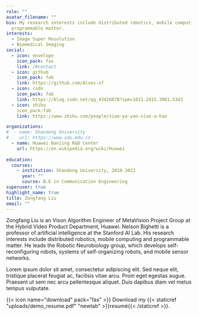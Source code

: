 ```yaml
---
role: ""
avatar_filename: ""
bio: My research interests include distributed robotics, mobile computing and
  programmable matter.
interests:
  - Image Super Resolution
  - Biomedical Imaging
social:
  - icon: envelope
    icon_pack: fas
    link: /#contact
  - icon: github
    icon_pack: fab
    link: https://github.com/Alves-xf
  - icon: csdn
    icon_pack: fab
    link: https://blog.csdn.net/qq_43426078?spm=1011.2415.3001.5343
  - icon: zhihu
    icon_pack:fab
    link: https://www.zhihu.com/people/xiao-ya-yao-xiao-a-hao

organizations:
#  - name: Shandong University
#    url: https://www.sdu.edu.cn
  - name: Huawei Nanjing R&D Center
    url: https://en.wikipedia.org/wiki/Huawei
    
education:
  courses:
    - institution: Shandong University, 2018-2022
      year: ""
      course: B.E in Communication Engineering
superuser: true
highlight_name: true
title: Zongfang Liu
email: ""
---
```

Zongfang Liu is an Vison Algorithm Engineer of MetaVision Project Group at the Hybrid Video Product Department, Huawei.
Nelson Bighetti is a professor of artificial intelligence at the Stanford AI Lab. His research interests include distributed robotics, mobile computing and programmable matter. He leads the Robotic Neurobiology group, which develops self-reconfiguring robots, systems of self-organizing robots, and mobile sensor networks.

Lorem ipsum dolor sit amet, consectetur adipiscing elit. Sed neque elit, tristique placerat feugiat ac, facilisis vitae arcu. Proin eget egestas augue. Praesent ut sem nec arcu pellentesque aliquet. Duis dapibus diam vel metus tempus vulputate.

{{< icon name="download" pack="fas" >}} Download my {{< staticref "uploads/demo_resume.pdf" "newtab" >}}resumé{{< /staticref >}}.
